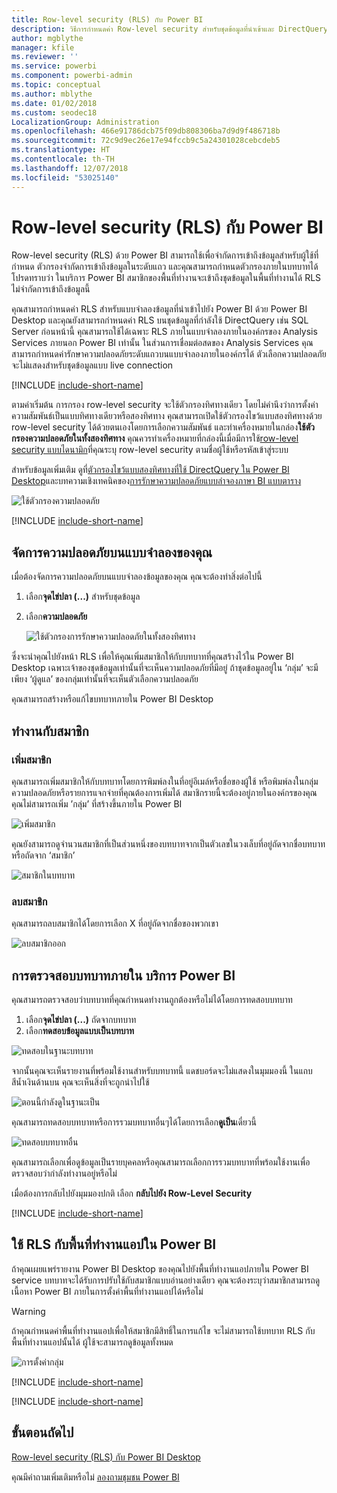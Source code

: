 ```yaml
---
title: Row-level security (RLS) กับ Power BI
description: วิธีการกำหนดค่า Row-level security สำหรับชุดข้อมูลที่นำเข้าและ DirectQuery ภายใน Power BI service
author: mgblythe
manager: kfile
ms.reviewer: ''
ms.service: powerbi
ms.component: powerbi-admin
ms.topic: conceptual
ms.author: mblythe
ms.date: 01/02/2018
ms.custom: seodec18
LocalizationGroup: Administration
ms.openlocfilehash: 466e91786dcb75f09db808306ba7d9d9f486718b
ms.sourcegitcommit: 72c9d9ec26e17e94fccb9c5a24301028cebcdeb5
ms.translationtype: HT
ms.contentlocale: th-TH
ms.lasthandoff: 12/07/2018
ms.locfileid: "53025140"
---
```

# <a name="row-level-security-rls-with-power-bi"></a>Row-level security (RLS) กับ Power BI

Row-level security (RLS) ด้วย Power BI สามารถใช้เพื่อจำกัดการเข้าถึงข้อมูลสำหรับผู้ใช้ที่กำหนด ตัวกรองจำกัดการเข้าถึงข้อมูลในระดับแถว และคุณสามารถกำหนดตัวกรองภายในบทบาทได้ โปรดทราบว่า ในบริการ Power BI สมาชิกของพื้นที่ทำงานจะเข้าถึงชุดข้อมูลในพื้นที่ทำงานได้ RLS ไม่จำกัดการเข้าถึงข้อมูลนี้

คุณสามารถกำหนดค่า RLS สำหรับแบบจำลองข้อมูลที่นำเข้าไปยัง Power BI ด้วย Power BI Desktop และคุณยังสามารถกำหนดค่า RLS บนชุดข้อมูลที่กำลังใช้ DirectQuery เช่น SQL Server ก่อนหน้านี้ คุณสามารถใช้ได้เฉพาะ RLS ภายในแบบจำลองภายในองค์กรของ Analysis Services ภายนอก Power BI เท่านั้น ในส่วนการเชื่อมต่อสดของ Analysis Services คุณสามารถกำหนดค่ารักษาความปลอดภัยระดับแถวบนแบบจำลองภายในองค์กรได้ ตัวเลือกความปลอดภัยจะไม่แสดงสำหรับชุดข้อมูลแบบ live connection

[!INCLUDE [include-short-name](./includes/rls-desktop-define-roles.md)]

ตามค่าเริ่มต้น การกรอง row-level security จะใช้ตัวกรองทิศทางเดียว โดยไม่คำนึงว่าการตั้งค่าความสัมพันธ์เป็นแบบทิศทางเดียวหรือสองทิศทาง คุณสามารถเปิดใช้ตัวกรองไขว้แบบสองทิศทางด้วย row-level security ได้ด้วยตนเองโดยการเลือกความสัมพันธ์ และทำเครื่องหมายในกล่อง**ใช้ตัวกรองความปลอดภัยในทั้งสองทิศทาง** คุณควรทำเครื่องหมายที่กล่องนี้เมื่อมีการใช้[row-level security แบบไดนามิก](https://docs.microsoft.com/sql/analysis-services/supplemental-lesson-implement-dynamic-security-by-using-row-filters)ที่คุณระบุ row-level security ตามชื่อผู้ใช้หรือรหัสเข้าสู่ระบบ

สำหรับข้อมูลเพิ่มเติม ดูที่[ตัวกรองไขว้แบบสองทิศทางที่ใช้ DirectQuery ใน Power BI Desktop](desktop-bidirectional-filtering.md)และบทความเชิงเทคนิคของ[การรักษาความปลอดภัยแบบลำจองภาษา BI แบบตาราง](http://download.microsoft.com/download/D/2/0/D20E1C5F-72EA-4505-9F26-FEF9550EFD44/Securing%20the%20Tabular%20BI%20Semantic%20Model.docx)

![ใช้ตัวกรองความปลอดภัย](media/service-admin-rls/rls-apply-security-filter.png)


[!INCLUDE [include-short-name](./includes/rls-desktop-view-as-roles.md)]

## <a name="manage-security-on-your-model"></a>จัดการความปลอดภัยบนแบบจำลองของคุณ

เมื่อต้องจัดการความปลอดภัยบนแบบจำลองข้อมูลของคุณ คุณจะต้องทำสิ่งต่อไปนี้

1. เลือก**จุดไข่ปลา (...)** สำหรับชุดข้อมูล
2. เลือก**ความปลอดภัย**
   
   ![ใช้ตัวกรองการรักษาความปลอดภัยในทั้งสองทิศทาง](media/service-admin-rls/rls-security.png)

ซึ่งจะนำคุณไปยังหน้า RLS เพื่อให้คุณเพิ่มสมาชิกให้กับบทบาทที่คุณสร้างไว้ใน Power BI Desktop เฉพาะเจ้าของชุดข้อมูลเท่านั้นที่จะเห็นความปลอดภัยที่มีอยู่ ถ้าชุดข้อมูลอยู่ใน ‘กลุ่ม’ จะมีเพียง ‘ผู้ดูแล’ ของกลุ่มเท่านั้นที่จะเห็นตัวเลือกความปลอดภัย 

คุณสามารถสร้างหรือแก้ไขบทบาทภายใน Power BI Desktop

## <a name="working-with-members"></a>ทำงานกับสมาชิก

### <a name="add-members"></a>เพิ่มสมาชิก

คุณสามารถเพิ่มสมาชิกให้กับบทบาทโดยการพิมพ์ลงในที่อยู่อีเมล์หรือชื่อของผู้ใช้ หรือพิมพ์ลงในกลุ่มความปลอดภัยหรือรายการแจกจ่ายที่คุณต้องการเพิ่มได้ สมาชิกรายนี้จะต้องอยู่ภายในองค์กรของคุณ คุณไม่สามารถเพิ่ม ’กลุ่ม’ ที่สร้างขึ้นภายใน Power BI

![เพิ่มสมาชิก](media/service-admin-rls/rls-add-member.png)

คุณยังสามารถดูจำนวนสมาชิกที่เป็นส่วนหนึ่งของบทบาทจากเป็นตัวเลขในวงเล็บที่อยู่ถัดจากชื่อบทบาท หรือถัดจาก ‘สมาชิก’

![สมาชิกในบทบาท](media/service-admin-rls/rls-member-count.png)

### <a name="remove-members"></a>ลบสมาชิก

คุณสามารถลบสมาชิกได้โดยการเลือก X ที่อยู่ถัดจากชื่อของพวกเขา 

![ลบสมาชิกออก](media/service-admin-rls/rls-remove-member.png)

## <a name="validating-the-role-within-the-power-bi-service"></a>การตรวจสอบบทบาทภายใน บริการ Power BI

คุณสามารถตรวจสอบว่าบทบาทที่คุณกำหนดทำงานถูกต้องหรือไม่ได้โดยการทดสอบบทบาท 

1. เลือก**จุดไข่ปลา (...)** ถัดจากบทบาท
2. เลือก**ทดสอบข้อมูลแบบเป็นบทบาท**

![ทดสอบในฐานะบทบาท](media/service-admin-rls/rls-test-role.png)

จากนั้นคุณจะเห็นรายงานที่พร้อมใช้งานสำหรับบทบาทนี้ แดชบอร์ดจะไม่แสดงในมุมมองนี้ ในแถบสีน้ำเงินด้านบน คุณจะเห็นสิ่งที่จะถูกนำไปใช้

![ตอนนี้กำลังดูในฐานะเป็น <role>](media/service-admin-rls/rls-test-role2.png)

คุณสามารถทดสอบบทบาทหรือการรวมบทบาทอื่นๆได้โดยการเลือก**ดูเป็น**เดี๋ยวนี้

![ทดสอบบทบาทอื่น](media/service-admin-rls/rls-test-role3.png)

คุณสามารถเลือกเพื่อดูข้อมูลเป็นรายบุคคลหรือคุณสามารถเลือกการรวมบทบาทที่พร้อมใช้งานเพื่อตรวจสอบว่ากำลังทำงานอยู่หรือไม่ 

เมื่อต้องการกลับไปยังมุมมองปกติ เลือก **กลับไปยัง Row-Level Security**

[!INCLUDE [include-short-name](./includes/rls-usernames.md)]

## <a name="using-rls-with-app-workspaces-in-power-bi"></a>ใช้ RLS กับพื้นที่ทำงานแอปใน Power BI

ถ้าคุณเผยแพร่รายงาน Power BI Desktop ของคุณไปยังพื้นที่ทำงานแอปภายใน Power BI service บทบาทจะได้รับการปรับใช้กับสมาชิกแบบอ่านอย่างเดียว คุณจะต้องระบุว่าสมาชิกสามารถดูเนื้อหา Power BI ภายในการตั้งค่าพื้นที่ทำงานแอปได้หรือไม่

> [!WARNING]
> ถ้าคุณกำหนดค่าพื้นที่ทำงานแอปเพื่อให้สมาชิกมีสิทธิ์ในการแก้ไข จะไม่สามารถใช้บทบาท RLS กับพื้นที่ทำงานแอปนั้นได้ ผู้ใช้จะสามารถดูข้อมูลทั้งหมด

![การตั้งค่ากลุ่ม](media/service-admin-rls/rls-group-settings.png)

[!INCLUDE [include-short-name](./includes/rls-limitations.md)]

[!INCLUDE [include-short-name](./includes/rls-faq.md)]

## <a name="next-steps"></a>ขั้นตอนถัดไป
[Row-level security (RLS) กับ Power BI Desktop](desktop-rls.md)  

คุณมีคำถามเพิ่มเติมหรือไม่ [ลองถามชุมชน Power BI](http://community.powerbi.com/)
